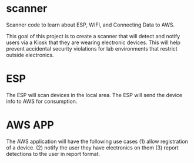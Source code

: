 # scanner
Scanner code to learn about ESP, WIFI, and Connecting Data to AWS. 

This goal of this project is to create a scanner that will detect and notify users via a Kiosk that they are wearing electronic devices. This will help prevent accidental security violations for lab environments that restrict outside electronics. 

# ESP
The ESP will scan devices in the local area. The ESP will send the device info to AWS for consumption. 

# AWS APP
The AWS application will have the following use cases (1) allow registration of a device. (2) notify the user they have electronics on them (3) report detections to the user in report format. 


